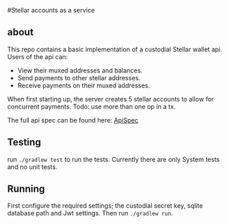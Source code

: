 #Stellar accounts as a service
## about
This repo contains a basic implementation of a custodial Stellar wallet api.
Users of the api can: 
- View their muxed addresses and balances.
- Send payments to other stellar addresses.
- Receive payments on their muxed addresses.

When first starting up, the server creates 5 stellar accounts to allow for concurrent payments.
Todo: use more than one op in a tx.

The full api spec can be found here: [ApiSpec]()

## Testing
run `./gradlew test` to run the tests.
Currently there are only System tests and no unit tests.

## Running
First configure the required settings; the custodial secret key, sqlite database path and Jwt settings.
Then run `./gradlew run`.